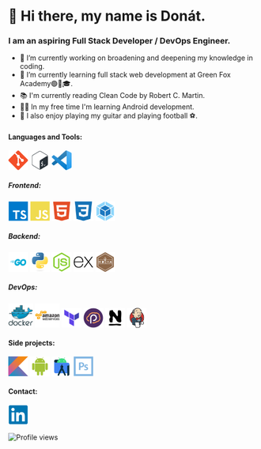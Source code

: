 # 👋 Hi there, my name is Donát.
### I am an aspiring Full Stack Developer / DevOps Engineer.
 
 
 - 🔭 I’m currently working on broadening and deepening my knowledge in coding.
 - 🌱 I’m currently learning full stack web development at Green Fox Academy🟢🦊🎓.
 - 📚 I'm currently reading Clean Code by Robert C. Martin.
 -  👨‍💻 In my free time I'm learning Android development.
 - 🎸 I also enjoy playing my guitar and playing football ⚽.
 
<h4 align="left">Languages and Tools:</h4>
<p align="left">
 
 
 <a href="https://git-scm.com/" target="_blank">
  <img src="./src/git-plain.svg" alt="git" width="40" height="40"/></a>
 
  <a href="https://www.gnu.org/software/bash/" target="_blank">
  <img src="./src/bash-plain.svg" alt="bash" width="40" height="40"/></a>

  <a href="https://code.visualstudio.com" target="_blank">
  <img src="./src/vscode.svg.png" alt="VSCode" width="40" height="40"/></a>
  </p>
 
<h5 align="left">Frontend:</h5>
<p align="left">
 
  <a href="https://www.typescriptlang.org/" target="_blank">
  <img src="./src/typescript-plain.svg" alt="typescript" width="40" height="40"/></a>
 
 <a href="https://www.javascript.com/" target="_blank">
 <img src="./src/javascript-plain.svg" alt="javascript" width="40" height="40"/></a>

 <a href="https://www.w3.org/html/" target="_blank">
 <img src="./src/html5-plain.svg" alt="html5" width="40" height="40"/></a>

 <a href="https://www.w3schools.com/css/" target="_blank">
 <img src="./src/css3-plain.svg" alt="css3" width="40" height="40"/></a>
 
 <a href="https://webpack.js.org/" target="_blank">
 <img src="./src/webpack-original.svg" alt="webpack" width="40" height="40"/></a>



<h5 align="left">Backend:</h5>
<p align="left">

<a href="https://golang.org/" target="_blank">
<img src="./src/go.png" alt="golang" width="40" height="40"/></a>

<a href="https://www.python.org/" target="_blank">
<img src="./src/python-original.svg" alt="pyton" width="40" height="40"/></a>

<a href="https://nodejs.org" target="_blank">
<img src="./src/nodejs-plain.svg" alt="nodejs" width="40" height="40"/></a>
 
<a href="https://expressjs.com/" target="_blank">
<img src="./src/express-original.svg" alt="express" width="40" height="40"/></a>

<a href="https://mochajs.org/" target="_blank">
<img src="./src/mocha-plain.svg" alt="mocha" width="40" height="40"/></a>
 
 
 
<h5 align="left">DevOps:</h5>
<p align="left">
 
 
<a href="https://www.docker.com/" target="_blank">
<img src="./src/docker-original-wordmark.svg" alt="docker" width="50" height="50"/></a>

<a href="https://aws.amazon.com/" target="_blank">
<img src="./src/amazonwebservices-original-wordmark.svg" alt="AWS" width="50" height="50"/></a>

<a href="https://www.terraform.io/" target="_blank">
<img src="./src/terraform.png" alt="terraform" width="40" height="40"/></a>

<a href="https://www.pulumi.com/" target="_blank">
<img src="./src/pulumi.svg" alt="pulumi" width="40" height="40"/></a>

<a href="https://www.nagios.org/" target="_blank">
<img src="./src/nagios.png" alt="nagios" width="40" height="40"/></a>

<a href="https://www.jenkins.io/" target="_blank">
<img src="./src/jenkins-original.svg" alt="jenkins" width="40" height="40"/></a>


  <h4 align="left">Side projects:</h4>
<p align="left">

  <a href="https://kotlinlang.org" target="_blank">
  <img src="./src/kotlin-original.svg" alt="kotlin" width="40" height="40"/></a> 
  
  <a href="https://developer.android.com" target="_blank">
  <img src="./src/android-plain.svg" alt="android" width="40" height="40"/></a>

  <a href="https://developer.android.com" target="_blank">
  <img src="./src/androidstudio.svg" alt="android" width="40" height="40"/></a>

  <a href="https://www.photoshop.com/en" target="_blank">
  <img src="./src/photoshop-line.svg" alt="photoshop" width="40" height="40"/></a> 
  </p>

  <h4 align="left">Contact:</h4>
<p align="left">

  <a href="https://www.linkedin.com/in/donatmolnar" target="_blank">
  <img src="./src/linkedin-original.svg" alt="linkedin" width="40" height="40"/></a>
</p>


![Profile views](https://gpvc.arturio.dev/donatmolnar)

<!--
Here are some ideas to get you started:

- 👯 I’m looking to collaborate on ...
- 🤔 I’m looking for help with ...
- 💬 Ask me about ...
- 📫 How to reach me: ...
- 😄 Pronouns: ...
- ⚡ Fun fact: ...
-->
